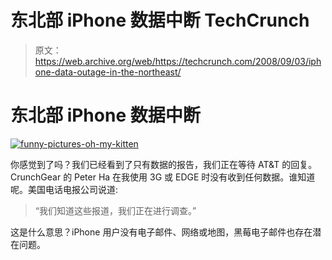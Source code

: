 # 东北部 iPhone 数据中断 TechCrunch

> 原文：<https://web.archive.org/web/https://techcrunch.com/2008/09/03/iphone-data-outage-in-the-northeast/>

# 东北部 iPhone 数据中断

[![](img/bf59d388ec24dd90e77a47956f555572.png "funny-pictures-oh-my-kitten")](https://web.archive.org/web/20221005235536/https://beta.techcrunch.com/wp-content/uploads/2008/09/funny-pictures-oh-my-kitten.jpg)

你感觉到了吗？我们已经看到了只有数据的报告，我们正在等待 AT&T 的回复。CrunchGear 的 Peter Ha 在我使用 3G 或 EDGE 时没有收到任何数据。谁知道呢。美国电话电报公司说道:

> “我们知道这些报道，我们正在进行调查。”

这是什么意思？iPhone 用户没有电子邮件、网络或地图，黑莓电子邮件也存在潜在问题。
